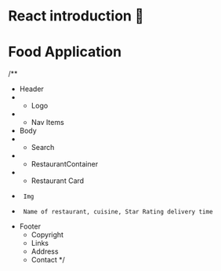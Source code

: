 # React introduction 🚀

# Food Application

/\*\*

- Header
- - Logo
- - Nav Items
- Body
- - Search
- - RestaurantContainer
- - Restaurant Card
-      Img
-      Name of restaurant, cuisine, Star Rating delivery time
- Footer
    - Copyright
    - Links
    - Address
    - Contact
\*/
